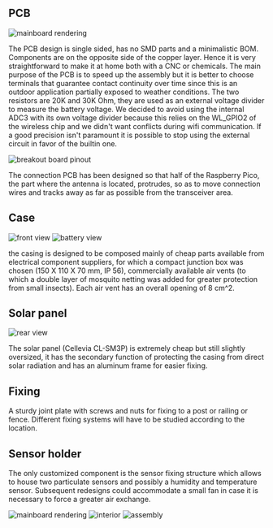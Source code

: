## PCB
 
![mainboard rendering](./fatherboard_oPMs.jpg "mainboard")

The PCB design is single sided, has no SMD parts and a minimalistic BOM. Components are on the opposite side of the copper layer. 
Hence it is very straightforward to make it at home both with a CNC or chemicals. 
The main purpose of the PCB is to speed up the assembly but it is better to choose 
terminals that guarantee contact continuity over time since this is an outdoor application partially exposed to weather conditions.
The two resistors are 20K and 30K Ohm, they are used as an external voltage divider to measure the battery voltage. 
We decided to avoid using the internal ADC3 with its own voltage divider because this relies on the WL_GPIO2 of the wireless chip and we didn't want conflicts during wifi communication. If a good precision isn't paramount it is possible to stop using the external circuit in favor of the builtin one.

![breakout board pinout](./breakout_board_pinout.jpg "breakout board")

The connection PCB has been designed so that half of the Raspberry Pico, the part where the antenna is located, protrudes, so as to move connection wires and tracks away as far as possible from the transceiver area.

## Case

![front view](./pictures/case_1.jpeg "case front view")
![battery view](./pictures/case_3.jpeg "4V battery inside")

the casing is designed to be composed mainly of cheap parts available from electrical component suppliers, for which a compact junction box was chosen (150 X 110 X 70 mm, IP 56), commercially available air vents (to which a double layer of mosquito netting was added for greater protection from small insects). Each air vent has an overall opening of 8 cm^2.

## Solar panel

![rear view](./pictures/case_4.jpeg "case rear view")

The solar panel (Cellevia CL-SM3P) is extremely cheap but still slightly oversized, it has the secondary function of protecting the casing from direct solar radiation and has an aluminum frame for easier fixing.

## Fixing 

A sturdy joint plate with screws and nuts for fixing to a post or railing or fence. Different fixing systems will have to be studied according to the location.

## Sensor holder

The only customized component is the sensor fixing structure which allows to house two particulate sensors and possibly a humidity and temperature sensor. Subsequent redesigns could accommodate a small fan in case it is necessary to force a greater air exchange.

![mainboard rendering](./sensor_tunnel.jpg "sensor tunnel")
![interior](./pictures/case_interior.jpeg "case interior view")
![assembly](./pictures/case_2.jpeg "3D printing the sensor holder")

